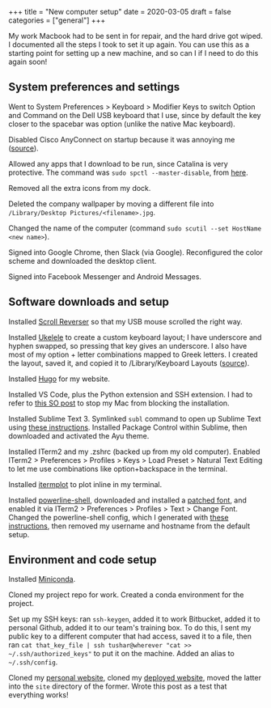 +++
title = "New computer setup"
date = 2020-03-05
draft = false
categories = ["general"]
+++

My work Macbook had to be sent in for repair, and the hard drive got wiped. I documented all the steps I took to set it up again. You can use this as a starting point for setting up a new machine, and so can I if I need to do this again soon!

## System preferences and settings
Went to System Preferences > Keyboard > Modifier Keys to switch Option and Command on the Dell USB keyboard that I use, since by default the key closer to the spacebar was option (unlike the native Mac keyboard).

Disabled Cisco AnyConnect on startup because it was annoying me ([source](https://apple.stackexchange.com/questions/202296/stop-cisco-anyconnect-secure-mobility-client-from-starting-up-automatically)).

Allowed any apps that I download to be run, since Catalina is very protective. The command was `sudo spctl --master-disable`, from [here](https://github.com/hashicorp/terraform/issues/23033).

Removed all the extra icons from my dock.

Deleted the company wallpaper by moving a different file into `/Library/Desktop Pictures/<filename>.jpg`. 

Changed the name of the computer (command `sudo scutil --set HostName <new name>`).

Signed into Google Chrome, then Slack (via Google). Reconfigured the color scheme and downloaded the desktop client.

Signed into Facebook Messenger and Android Messages.


## Software downloads and setup
Installed [Scroll Reverser](https://pilotmoon.com/scrollreverser/) so that my USB mouse scrolled the right way.

Installed [Ukelele](https://software.sil.org/ukelele/) to create a custom keyboard layout; I have underscore and hyphen swapped, so pressing that key gives an underscore. I also have most of my option + letter combinations mapped to Greek letters. I created the layout, saved it, and copied it to /Library/Keyboard Layouts ([source](https://superuser.com/questions/665494/how-to-make-a-custom-keyboard-layout-in-os-x)).

Installed [Hugo](https://github.com/gohugoio/hugo/releases) for my website.

Installed VS Code, plus the Python extension and SSH extension. I had to refer to [this SO post](https://stackoverflow.com/questions/58457958/visual-studio-code-cant-be-opened-because-apple-cannot-check-it-for-malicious) to stop my Mac from blocking the installation.

Installed Sublime Text 3. Symlinked `subl` command to open up Sublime Text using [these instructions](https://stackoverflow.com/a/19842659). Installed Package Control within Sublime, then downloaded and activated the Ayu theme.

Installed ITerm2 and my .zshrc (backed up from my old computer). Enabled ITerm2 > Preferences > Profiles > Keys > Load Preset > Natural Text Editing to let me use combinations like option+backspace in the terminal.

Installed [itermplot](https://github.com/daleroberts/itermplot) to plot inline in my terminal.

Installed [powerline-shell](https://github.com/b-ryan/powerline-shell), downloaded and installed a [patched font](https://gist.github.com/kevin-smets/8568070), and enabled it via ITerm2 > Preferences > Profiles > Text > Change Font. Changed the powerline-shell config, which I generated with [these instructions](https://github.com/b-ryan/powerline-shell#config-file), then removed my username and hostname from the default setup.


## Environment and code setup
Installed [Miniconda](https://docs.conda.io/en/latest/miniconda.html).

Cloned my project repo for work. Created a conda environment for the project.

Set up my SSH keys: ran `ssh-keygen`, added it to work Bitbucket, added it to personal Github, added it to our team's training box. To do this, I sent my public key to a different computer that had access, saved it to a file, then ran `cat that_key_file | ssh tushar@wherever "cat >> ~/.ssh/authorized_keys"` to put it on the machine. Added an alias to `~/.ssh/config`.

Cloned my [personal website](https://github.com/tuchandra/sitev2), cloned my [deployed website](https://github.com/tuchandra/tuchandra.github.io), moved the latter into the `site` directory of the former. Wrote this post as a test that everything works!

